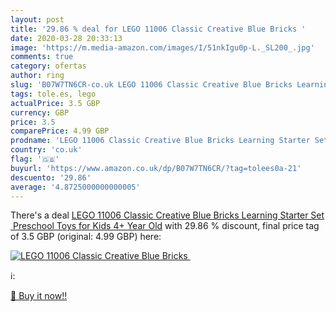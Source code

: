 ```yaml
---
layout: post
title: '29.86 % deal for LEGO 11006 Classic Creative Blue Bricks '
date: 2020-03-28 20:33:13
image: 'https://m.media-amazon.com/images/I/51nkIgu0p-L._SL200_.jpg'
comments: true
category: ofertas
author: ring
slug: 'B07W7TN6CR-co.uk LEGO 11006 Classic Creative Blue Bricks Learning...'
tags: tole.es, lego
actualPrice: 3.5 GBP
currency: GBP
price: 3.5
comparePrice: 4.99 GBP
prodname: 'LEGO 11006 Classic Creative Blue Bricks Learning Starter Set  Preschool Toys for Kids 4+ Year Old'
country: 'co.uk'
flag: '🇬🇧'
buyurl: 'https://www.amazon.co.uk/dp/B07W7TN6CR/?tag=tolees0a-21'
descuento: '29.86'
average: '4.8725000000000005'
---
```


There's a deal [LEGO 11006 Classic Creative Blue Bricks Learning Starter Set  Preschool Toys for Kids 4+ Year Old](https://www.amazon.co.uk/dp/B07W7TN6CR/?tag=tolees0a-21)  with  29.86 % discount, final price tag of  3.5 GBP (original: 4.99 GBP) here:

[![LEGO 11006 Classic Creative Blue Bricks ](https://m.media-amazon.com/images/I/51nkIgu0p-L._SL200_.jpg)](https://www.amazon.co.uk/dp/B07W7TN6CR/?tag=tolees0a-21)

ℹ️:


[🛒 Buy it now!!](https://www.amazon.co.uk/dp/B07W7TN6CR/?tag=tolees0a-21)
